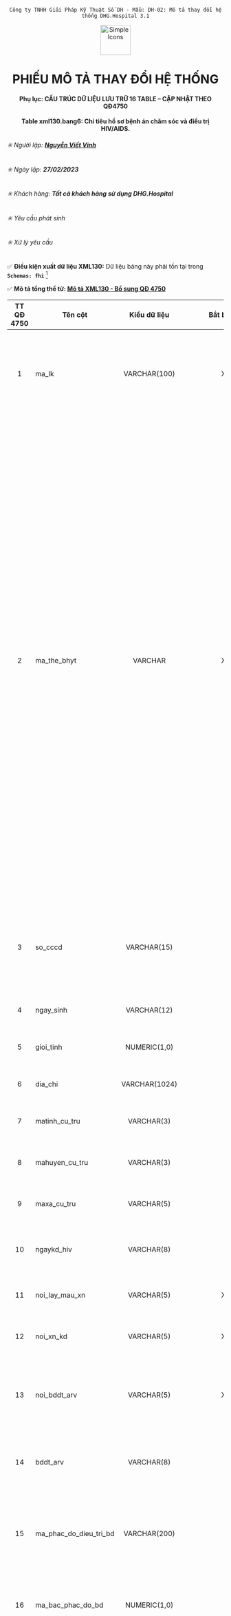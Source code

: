 <div align="center">

`Công ty TNHH Giải Pháp Kỹ Thuật Số DH - Mẫu: DH-02: Mô tả thay đổi hệ thống DHG.Hospital 3.1`

</div>

<div align="center">
  <img src="https://raw.githubusercontent.com/dh-hos/dhg.hospitalprinter/main/Deploy_Tools/Logo.ico" alt="Simple Icons" width=70>
  <h1>PHIẾU MÔ TẢ THAY ĐỔI HỆ THỐNG</h1>  
</div>
<div align="center">

#### Phụ lục: CẤU TRÚC DỮ LIỆU LƯU TRỮ 16 TABLE – CẬP NHẬT THEO QĐ4750
**Table xml130.bang6: Chỉ tiêu hồ sơ bệnh án chăm sóc và điều trị HIV/AIDS.**

</div>

###### :eight_spoked_asterisk: Người lập: [**Nguyễn Viết Vinh**](https://github.com/vinh-dh)
###### :eight_spoked_asterisk: Ngày lập: **27/02/2023**
###### :eight_spoked_asterisk: Khách hàng: **Tất cả khách hàng sử dụng DHG.Hospital**
###### :eight_spoked_asterisk: Yêu cầu phát sinh
###### :eight_spoked_asterisk: Xử lý yêu cầu

:white_check_mark: **Điều kiện xuất dữ liệu XML130:** Dữ liệu bảng này phải tồn tại trong **`Schemas: fhi`** [^2024-06-30]

:white_check_mark: **Mô tả tổng thể từ: [Mô tả XML130 - Bổ sung QĐ 4750](https://github.com/dh-hos/Mo-ta-he-thong/blob/main/XML130/QD4570/M%C3%B4%20t%E1%BA%A3%20XML130%20-%20B%E1%BB%95%20sung%20Q%C4%90%204750.md)**

|TT QĐ 4750|Tên cột|Kiểu dữ liệu|Bắt buộc|Diễn giải|Index|Ghi chú|
|:-------:|-------|:-------:|:-------:|-------|:-------:|-------|
|1|ma_lk|VARCHAR(100)|X|Là mã đợt điều trị duy nhất (dùng để liên kết giữa Bảng chỉ tiêu tổng hợp khám bệnh, chữa bệnh (bảng XML 1) và các bảng còn lại ban hành kèm theo Quyết định này trong một lần khám bệnh, chữa bệnh (PRIMARY KEY)).|X|Như 4210|
|2|ma_the_bhyt|VARCHAR|X|Ghi mã thẻ BHYT của người bệnh do cơ quan BHXH cấp.<br/>**Lưu ý**:<br/>- Khi tiếp đón người bệnh, cơ sở KBCB có trách nhiệm tra cứu trên Cổng tiếp nhận dữ liệu Hệ thống thông tin giám định BHYT của BHXH Việt Nam để kiểm tra thông tin thẻ BHYT. Trường hợp cấp cứu mà người bệnh hoặc thân nhân người bệnh không xuất trình được thẻ BHYT ngay thì cơ sở KBCB tra cứu thông tin thẻ BHYT trước khi người bệnh ra viện.<br/>- Đối với thẻ BHYT của các đối tượng có các mã QN, HC, LS, XK, CY, CA do BHXH Bộ Quốc phòng, BHXH Bộ Công an cấp: Tra cứu để kiểm tra thời hạn sử dụng của thẻ BHYT trong trường hợp các đối tượng này không còn phục vụ trong lực lượng Quân đội, Công an, Cơ yếu.<br/>- Trường hợp trong thời gian điều trị, người bệnh được cấp thẻ BHYT mới có thay đổi thông tin liên quan đến mã thẻ thì ghi tiếp mã thẻ mới (mỗi mã thẻ gồm có 15 ký tự), giữa các mã thẻ cách nhau bằng dấu chấm phẩy “;”.<br/>- Trường hợp người bệnh chưa có thẻ BHYT, cơ sở KBCB sử dụng chức năng “Thông tuyến khám chữa bệnh\Tra cứu thẻ tạm của trẻ em hoặc của người hiến tạng” trên Cổng tiếp nhận dữ liệu của BHXH Việt Nam để tra cứu mã thẻ BHYT tạm thời.<br/>- Trường hợp người bệnh không KBCB BHYT thì để trống trường thông tin này.|X||
|3|so_cccd|VARCHAR(15)||Ghi số căn cước công dân hoặc số chứng minh thư nhân dân hoặc số hộ chiếu của người bệnh.<br/>Trường hợp không có số căn cước công dân hoặc số chứng minh thư nhân dân hoặc số hộ chiếu thì sử dụng mã tài khoản định danh điện tử.||Đổi kiểu dữ liệu từ số thành chuỗi|
|4|ngay_sinh|VARCHAR(12)||Sử dụng thông tin tại trường NGAY_SINH trong Bảng 1 ban hành kèm theo Quyết định này|||
|5|gioi_tinh|NUMERIC(1,0)||Sử dụng thông tin tại trường GIOI_TINH trong Bảng 1 ban hành kèm theo Quyết định này|||
|6|dia_chi|VARCHAR(1024)||Sử dụng thông tin tại trường DIA_CHI trong Bảng 1 ban hành kèm theo Quyết định này|||
|7|matinh_cu_tru|VARCHAR(3)||Sử dụng thông tin tại trường MATINH_CU_TRU trong Bảng 1 ban hành kèm theo Quyết định này||`=current.dmxa4750.matinh` [^2024-06-12]|
|8|mahuyen_cu_tru|VARCHAR(3)||Sử dụng thông tin tại trường MAHUYEN_CU_TRU trong Bảng 1 ban hành kèm theo Quyết định này||`=current.dmxa4750.mahuyen`|
|9|maxa_cu_tru|VARCHAR(5)||Sử dụng thông tin tại trường MAXA_CU_TRU trong Bảng 1 ban hành kèm theo Quyết định này||`=current.dmxa4750.maxa`|
|10|ngaykd_hiv|VARCHAR(8)||Ghi thời điểm khẳng định HIV của người nhiễm HIV, định dạng yyyymmdd.<br/>Trường hợp điều trị phơi nhiễm thì để trống trường thông tin này.|||
|11|noi_lay_mau_xn|VARCHAR(5)|X|Ghi mã cơ sở KBCB nơi lấy mẫu máu xét nghiệm HIV do cơ quan có thẩm quyền cấp.|||
|12|noi_xn_kd|VARCHAR(5)|X|Ghi mã cơ sở KBCB nơi người bệnh làm xét nghiệm khẳng định HIV do cơ quan có thẩm quyền cấp.|||
|13|noi_bddt_arv|VARCHAR(5)|X|Ghi mã cơ sở KBCB đầu tiên nơi người bệnh nhận thuốc ARV trong chương trình chăm sóc và điều trị được ghi trong hồ sơ bệnh án của người bệnh do cơ quan có thẩm quyền cấp.|||
|14|bddt_arv|VARCHAR(8)||Ghi thời điểm đầu tiên người bệnh nhận thuốc ARV trong chương trình chăm sóc và điều trị được ghi trong hồ sơ bệnh án của người bệnh; định dạng yyyymmdd.|||
|15|ma_phac_do_dieu_tri_bd|VARCHAR(200)||Ghi mã phác đồ điều trị HIV/AIDS khi bắt đầu điều trị ARV theo danh mục mã phác đồ điều trị HIV/AIDS tại Phụ lục 10 ban hành kèm theo [Quyết định số 5937/QĐ-BYT](https://ttytphumy.com/laws/detail/v-v-bo-sung-danh-muc-ma-dung-chung-lien-quan-bhyt-28/) ngày 30/12/2021 của Bộ trưởng Bộ Y tế.|||
|16|ma_bac_phac_do_bd|NUMERIC(1,0)||Ghi mã bậc của phác đồ khi bắt đầu điều trị ARV sử dụng phác đồ điều trị là "Khác", trong đó:<br/>- Mã "1": Phác đồ bậc 1;<br/>- Mã "2": Phác đồ bậc 2;<br/>- Mã "3": Phác đồ bậc 3.|||
|17|ma_lydo_dtri|NUMERIC(1,0)|X|Ghi mã lý do bệnh nhân đăng ký giai đoạn điều trị tại cơ sở KBCB, trong đó:<br/>- Mã "1": Bệnh nhân HIV mới đăng ký lần đầu;<br/>- Mã "2": Bệnh nhân HIV chưa điều trị ARV chuyển tới;<br/>- Mã "3": Bệnh nhân HIV đã điều trị ARV chuyển tới;<br/>- Mã "4": Bệnh nhân HIV đã điều trị ARV nay điều trị lại;<br/>- Mã "5": Bệnh nhân HIV chưa điều trị ARV đăng ký lại.|||
|18|loai_dtri_lao|NUMERIC(1,0)|X |Ghi mã loại điều trị lao, trong đó:<br/>- Mã "0": Không điều trị lao; <br/>- Mã "1": Điều trị lao tiềm ẩn; <br/>- Mã "2": Điều trị lao;<br/>- Mã "3": Điều trị lao kháng thuốc.|||
|19|sang_loc_lao|NUMERIC(1,0)|X|Mã các phương pháp sàng lọc lao được thực hiện, trong đó:<br/>- Mã "1": Không sàng lọc;<br/>- Mã "2": Sàng lọc triệu chứng;<br/>- Mã "3": Chụp X-quang phổi;<br/>- Mã "4": Xét nghiệm Protein phản ứng C|||
|20|phacdo_dtri_lao|NUMERIC(2,0)||- Ghi mã phác đồ điều trị bệnh lao ở người nhiễm HIV, trong đó:<br/>+ Mã "1": Phác đồ 2RHZE/4RHE; <br/>+ Mã "2": Phác đồ 2RHZE/4RH; <br/>+ Mã "3": Phác đồ 2RHZE/10RHE; <br/>+ Mã "4": Phác đồ 2RHZE/10RH; <br/>+ Mã "5": Phác đồ khác.<br/>- Ghi mã phác đồ điều trị đối với bệnh nhân lao tiềm ẩn, trong đó:<br/>+ Mã "6": Phác đồ INH; <br/>+ Mã "7": Phác đồ 3HP; <br/>+ Mã "8: Phác đồ 1HP; <br/>+ Mã "9": Phác đồ 3HR; <br/>+ Mã "10": Phác đồ 4R; <br/>+ Mã "11": Phác đồ 6L; <br/>+ Mã "12": Phác đồ khác.<br/><br/>Ghi mã phác đồ điều trị lao nhạy cảm thuốc, điều trị lao kháng thuốc ở người nhiễm HIV; điều trị lao tiềm ẩn theo bộ mã DMDC do Bộ Y tế quy định.|||
|21|ngaybd_dtri_lao|VARCHAR(8)||Ghi thời điểm bắt đầu điều trị bệnh lao hoặc lao tiềm ẩn tại cơ sở KBCB, định dạng yyyymmdd.|||
|22|ngaykt_dtri_lao|VARCHAR(8)||Ghi thời điểm kết thúc điều trị bệnh lao hoặc lao tiềm ẩn tại cơ sở KBCB, định dạng yyyymmdd. <br/>Trường hợp chưa kết thúc điều trị thì để trống trường thông tin này.|||
|23|kq_dtri_lao|NUMERIC(1,0)|X|Ghi mã kết quả điều trị lao, điều trị lao tiềm ẩn, trong đó:<br/>- Mã "1": Đang điều trị;<br/>- Mã "2": Hoàn thành;<br/>- Mã "3": Thất bại;<br/>- Mã "4": Tử vong;<br/>- Mã "5": Bỏ điều trị;<br/>- Mã "6": Ngừng điều trị (ghi rõ lý do);<br/>- Mã "7": Không đánh giá.|||
|24|ma_lydo_xntl_vr|NUMERIC(1,0)||Ghi mã lý do chỉ định xét nghiệm đo tải lượng vi rút ở người bệnh đang điều trị ARV, trong đó:<br/>- Mã "1": Thường quy; <br/>- Mã "2": Nghi ngờ thất bại điều trị; <br/>- Mã "3": Khác.|||
|25|ngay_xn_tlvr|VARCHAR(8)||Ghi thời điểm lấy mẫu làm xét nghiệm tải lượng virus, gồm 08 ký tự theo định dạng yyyymmdd.<br/>Ví dụ: Thời điểm lấy mẫu làm xét nghiệm tải lượng virus là ngày 31/03/2017, khi đó trường thông tin này được hiển thị là: 20170331|||
|26|kq_xntl_vr|NUMERIC(1,0)||Ghi mã kết quả xét nghiệm tải lượng vi rút HIV, là số lượng bản sao vi rút HIV trên 1 ml máu, trong đó:<br/>- Mã "1": Không phát hiện; <br/>- Mã "2": Dưới 50 bản sao/ml; <br/>- Mã "3": Từ 50 đến dưới 200 bản sao/ml; <br/>- Mã "4": Từ 200 đến 1000 bản sao/ml; <br/>- Mã "5: Trên 1000 bản sao/ml.|||
|27|ngay_kq_xn_tlvr|VARCHAR(8)||Ghi thời điểm có kết quả xét nghiệm tải lượng virus, gồm 08 ký tự theo định dạng yyyymmdd.<br/>Ví dụ: Ngày có kết quả xét nghiệm tải lượng virus là ngày 31/03/2017, khi đó trường thông tin này được được hiển thị là: 20170331|||
|28|ma_loai_bn|NUMERIC(1,0)||Ghi mã đối tượng đến khám, trong đó:<br/>- Mã "1": Người nhiễm HIV; <br/>- Mã "2": Trẻ phơi nhiễm với HIV; <br/>- Mã "3": Điều trị dự phòng trước phơi nhiễm; <br/>- Mã "4": Điều trị dự phòng sau phơi nhiễm; <br/>- Mã "5": Khác.|||
|29|giai_doan_lam_sang|NUMERIC(1,0)|X|Ghi mã giai đoạn lâm sàng, trong đó:<br/>- Mã "1": Giai đoạn I;<br/>- Mã "2": Giai đoạn II;<br/>- Mã "3": Giai đoạn III;<br/>- Mã "4": Giai đoạn IV;|||
|30|nhom_doi_tuong|NUMERIC(2,0)|X|Ghi mã nhóm đối tượng, trong đó:<br/>- Mã "0": Người sử dụng ma tuý;<br/>- Mã "1": Người bán dâm;<br/>- Mã "2": Người có quan hệ tình dục đồng giới;<br/>- Mã "3": Người chuyển đổi giới tính;<br/>- Mã "4": Vợ, chồng và thành viên khác trong gia đình cùng sống chung với người nhiễm HIV; vợ, chồng của đối tượng quy định tại các mã 0, 1, 2 và mã 3 nêu trên;<br/>- Mã "5": Người có quan hệ tình dục với người nhiễm HIV;<br/>- Mã "6": Người mắc các bệnh lây truyền qua đường tình dục;<br/>- Mã "7": Người di biến động;<br/>- Mã "8": Người mắc bệnh lao;<br/>- Mã "9": Người có triệu chứng lâm sàng nghi ngờ nhiễm HIV;<br/>- Mã "10": Phạm nhân, người bị tạm giam, trại viên cơ sở giáo dục bắt buộc, học sinh trường giáo dưỡng, học viên cơ sở cai nghiện ma túy;<br/>- Mã "11": Các đối tượng khác.|||
|31|ma_tinh_trang_dk|VARCHAR(18)| X|Ghi mã tình trạng của đối tượng đến khám, trong đó:<br/>- Mã "1": Trẻ dưới 18 tháng sinh ra từ mẹ nhiễm HIV;<br/>- Mã "2": Phơi nhiễm;<br/>- Mã "3": Đang điều trị lao;<br/>- Mã "4": Có bầu;<br/>- Mã "5": Chuyển dạ;<br/>- Mã "6": Sau sinh;<br/>- Mã "7": Viêm gan;<br/>- Mã "8": Nghiện chích ma túy;<br/>- Mã "9": Khác.<br/>Trường hợp đối tượng khám có 2 tình trạng trở lên thì các Mã cách nhau bởi dấu chấm phẩy “;”. Ví dụ: 1;2;3 |||
|32|lan_xn_pcr|NUMERIC(1,0)| bắt buộc nếu MA_TINH_TRANG_DK =1|Ghi mã lần thực hiện xét nghiệm PCR, trong đó:<br/>- Mã "1": lần 1; <br/>- Mã "2": lần 2; <br/>- Mã "3": lần 3 (chỉ áp dụng trong lần 1 âm tính và lần 2 dương tính). <br/>Trường thông tin này chỉ áp dụng cho trẻ dưới 18 tháng tuổi bị phơi nhiễm với HIV.|||
|33|ngay_xn_pcr|VARCHAR(8)|bắt buộc nếu MA_TINH_TRANG_DK =1 |Ghi ngày mà người bệnh thực hiện xét nghiệm PCR, gồm 08 ký tự theo định dạng yyyymmdd.<br/>Ví dụ: Ngày mà người bệnh thực hiện xét nghiệm PCR là ngày 31/03/2017, khi đó, trường thông tin này được hiển thị là: 20170331<br/>Trường thông tin này chỉ áp dụng cho trẻ dưới 18 tháng tuổi bị phơi nhiễm với HIV.|||
|34|ngay_kq_xn_pcr|VARCHAR(8)| bắt buộc nếu MA_TINH_TRANG_DK =1|Ghi ngày mà người bệnh có kết quả xét nghiệm PCR1, gồm 08 ký tự theo định dạng yyyymmdd.<br/>Ví dụ: Ngày mà người bệnh có kết quả xét nghiệm PCR1 là ngày 31/03/2017, khi đó, trường thông tin này được hiển thị là: 20170331<br/>Trường thông tin này chỉ áp dụng cho trẻ dưới 18 tháng tuổi bị phơi nhiễm với HIV|||
|35|ma_kq_xn_pcr|NUMERIC(1,0)|bắt buộc nếu MA_TINH_TRANG_DK =1 |Ghi mã kết quả xét nghiệm PCR1, trong đó:<br/>- Mã "0": Âm tính; <br/>- Mã "1": Dương tính.<br/>Trường thông tin này chỉ áp dụng cho trẻ dưới 18 tháng tuổi bị phơi nhiễm với HIV.|||
|36|ngay_nhan_tt_mang_thai|VARCHAR(8)||Ghi thời điểm nhận thông tin mang thai, gồm 08 ký tự theo định dạng yyyymmdd.<br/>Ví dụ: Ngày nhận thông tin mang thai là ngày 31/03/2017, khi đó, trường thông tin này được hiển thị là: 20170331|||
|37|ngay_bat_dau_dt_ctx|VARCHAR(8)||Ghi thời điểm bắt đầu điều trị Cotrimoxazol (CTX), gồm 08 ký tự theo định dạng yyyymmdd.<br/>Ví dụ: Ngày bắt đầu điều trị Cotrimoxazol (CTX) là ngày 31/03/2017, khi đó, trường thông tin này được hiển thị là: 20170331|||
|38|ma_xu_tri|VARCHAR(10)|X |Ghi mã xử trí của cơ sở y tế, trong đó:<br/>- Mã "1": Điều trị ARV;<br/>- Mã "2": Điều trị lao;<br/>- Mã "3": Dự phòng lao;<br/>- Mã "4": Cotrimoxazol;<br/>- Mã "5": PLTMC;<br/>- Mã "6": Điều trị viêm gan B<br/>- Mã "7": Điều trị viêm gan C<br/>- Mã "8": Khác<br/>Trường hợp có nhiều xử trí thì ghi các mã xử trí, giữa các mã xử trí phân cách bằng dấu chấm phẩy “;”.||Đổi kiểu dữ liệu từ số thành chuỗi. Tăng kích thước tối đa lên 10 ký tự|
|39|ngay_bat_dau_xu_tri|VARCHAR(8)| bắt buộc khi MA_XU_TRI = 1|Ghi ngày bắt đầu xử trí của đợt điều trị ARV (áp dụng đối với trường hợp có mã xử trí (MA_XU_TRI) là "1"), gồm 08 ký tự theo định dạng yyyymmdd.<br/>Ví dụ: Ngày bắt đầu xử trí của đợt điều trị ARV là ngày 31/03/2017, khi đó, trường thông tin này được hiển thị là: 20170331|||
|40|ngay_ket_thuc_xu_tri|VARCHAR(8)|bắt buộc khi MA_XU_TRI = 1 |Ghi ngày kết thúc xử trí của đợt điều trị ARV (áp dụng đối với trường hợp có mã xử trí (MA_XU_TRI) là "1"), gồm 08 ký tự theo định dạng yyyymmdd.<br/>Ví dụ: Ngày kết thúc xử trí của đợt điều trị ARV là ngày 31/03/2017, khi đó, trường thông tin này được hiển thị là: 20170331|||
|41|ma_phac_do_dieu_tri|VARCHAR(200)| X|Ghi mã phác đồ điều trị HIV/AIDS của đợt điều trị (Tham chiếu danh mục mã phác đồ điều trị HIV/AIDS tại Phụ lục 10 ban hành kèm theo [Quyết định số 5937/QĐ-BYT](https://ttytphumy.com/laws/detail/v-v-bo-sung-danh-muc-ma-dung-chung-lien-quan-bhyt-28/) ngày 30/12/2021 của Bộ trưởng Bộ Y tế).|||
|42|ma_bac_phac_do|NUMERIC(1,0)|bắt buộc trong trường hợp MA_PHAC_DO_DIEU_TRI = KHAC |Ghi mã bậc phác đồ của đợt điều trị khi phác đồ điều trị là "Khác", trong đó:<br/>- Mã "1": Phác đồ bậc 1;<br/>- Mã "2": Phác đồ bậc 2;<br/>- Mã "3": Phác đồ bậc 3.|||
|43|so_ngay_cap_thuoc_arv|NUMERIC(3,0)| bắt buộc khi MA_XU_TRI = 1|Ghi số ngày thuốc ARV được cấp (nhỏ hơn hoặc bằng với ngày trong trường thông tin NGAY_KET_THUC_XU_TRI trừ đi (-) ngày trong trường thông tin NGAY_BAT_DAU_XU_TRI)|||
|44|ngay_chuyen_phac_do|VARCHAR(8)|X|Ghi ngày chuyển phác đồ điều trị, gồm 08 ký tự theo định dạng yyyymmdd|||
|45|ly_do_chuyen_phac_do|NUMERIC(1,0)|X|Ghi mã lý do chuyển phác đồ, trong đó:<br/>- Mã "1": Thiếu thuốc;<br/>- Mã "2": Tác dụng phụ;<br/>- Mã "3": Thất bại điều trị;<br/>- Mã "4": Tối ưu hoá phác đồ;<br/>- Mã "5": Phác đồ mới theo hướng dẫn quốc gia;<br/>- Mã "6": Khác.|||
|46|ma_cskcb|VARCHAR(5)||Ghi mã cơ sở KBCB nơi người bệnh đến khám bệnh, điều trị HIV/AIDS, do cơ quan có thẩm quyền cấp.|||
|47|du_phong|VARCHAR||Trường dữ liệu dự phòng khi cần|||
||mabn|VARCHAR(20)|X|psdangky.mabn|X||
||makb|VARCHAR(20)|X|psdangky.makb|X||
||[^2024-07-12]ngay_tai_kham|VARCHAR(20)|X| Bổ sung theo dự án HIV |X||
||ma_benh_kt|VARCHAR(200)|X| Bổ sung theo dự án HIV |X||
||ly_do_ket_thuc_dieu_tri|VARCHAR(200)|X| Bổ sung theo dự án HIV |X||
||kq_sang_loc_lao|VARCHAR(200)|X| Bổ sung theo dự án HIV |X||
||mabenhan|VARCHAR(20)|X| Bổ sung theo dự án HIV |X||

[^2024-07-12]: Thay đổi ngày 07/12/2024: Bổ sung các cột riêng theo yêu cầu của dự án HIV
[^2024-06-30]: Thay đổi ngày 30/06/2024: Bổ sung điều kiện xuất dữ liệu trong bảng này.
[^2024-06-12]: Thay đổi ngày 12/06/2024: bổ sung cách ghi nhận giá trị cho `matinh_cu_tru`, `mahuyen_cu_tru`, `maxa_cu_tru` theo yêu cầu [#393](https://github.com/dh-hos/To_Lap_Trinh/issues/393)

